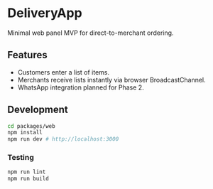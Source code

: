 # DeliveryApp

Minimal web panel MVP for direct-to-merchant ordering.

## Features
- Customers enter a list of items.
- Merchants receive lists instantly via browser BroadcastChannel.
- WhatsApp integration planned for Phase 2.

## Development

```bash
cd packages/web
npm install
npm run dev # http://localhost:3000
```

### Testing

```bash
npm run lint
npm run build
```
